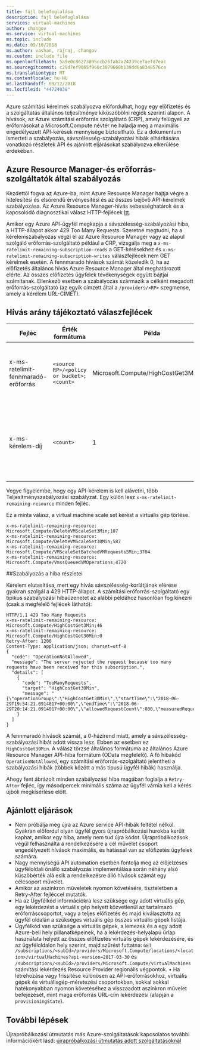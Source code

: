 ```yaml
---
title: fájl belefoglalása
description: fájl belefoglalása
services: virtual-machines
author: changov
ms.service: virtual-machines
ms.topic: include
ms.date: 09/10/2018
ms.author: vashan, rajraj, changov
ms.custom: include file
ms.openlocfilehash: 5a9e0c86273895ccb26fab2a24239ce7aefd7eac
ms.sourcegitcommit: c29d7ef9065f960c3079660b139dd6a8348576ce
ms.translationtype: MT
ms.contentlocale: hu-HU
ms.lasthandoff: 09/12/2018
ms.locfileid: "44724038"
---
```

Azure számítási kérelmek szabályozva előfordulhat, hogy egy előfizetés és a szolgáltatás általános teljesítménye kiküszöbölni régiók szerinti alapon. A hívások, az Azure számítási erőforrás szolgáltató (CRP), amely felügyeli az erőforrásokat a Microsoft.Compute névtér ne haladja meg a maximális engedélyezett API-kérések mennyisége biztosítható. Ez a dokumentum ismerteti a szabályozás, sávszélesség-szabályozási hibák elhárítására vonatkozó részletek API és ajánlott eljárásokat szabályozva elkerülése érdekében.  

## <a name="throttling-by-azure-resource-manager-vs-resource-providers"></a>Azure Resource Manager-és erőforrás-szolgáltatók által szabályozás  

Kezdettől fogva az Azure-ba, mint Azure Resource Manager hajtja végre a hitelesítési és elsőrendű érvényesítési és az összes bejövő API-kérelmek szabályozása. Az Azure Resource Manager-hívás sebességhatárok és a kapcsolódó diagnosztikai válasz HTTP-fejlécek [Itt](https://docs.microsoft.com/en-us/azure/azure-resource-manager/resource-manager-request-limits).
 
Amikor egy Azure API-ügyfél megkapja a sávszélesség-szabályozási hiba, a HTTP-állapot akkor 429 Too Many Requests. Szeretné megtudni, ha a kérelemszabályozás végzi el az Azure Resource Manager vagy az alapul szolgáló erőforrás-szolgáltató például a CRP, vizsgálja meg a `x-ms-ratelimit-remaining-subscription-reads` a GET-kérésekhez és `x-ms-ratelimit-remaining-subscription-writes` válaszfejlécek nem GET kérelmek esetén. A fennmaradó hívások számát közeledik 0, ha az előfizetés általános hívás Azure Resource Manager által meghatározott elérte. Az összes előfizetés ügyfelek tevékenységek együtt bájtjai számítanak. Ellenkező esetben a szabályozás származik a célként megadott erőforrás-szolgáltató (az egyik címzett által a `/providers/<RP>` szegmense, amely a kérelem URL-CÍMÉT). 

## <a name="call-rate-informational-response-headers"></a>Hívás arány tájékoztató válaszfejlécek 

| Fejléc                            | Érték formátuma                           | Példa                               | Leírás                                                                                                                                                                                               |
|-----------------------------------|----------------------------------------|---------------------------------------|-----------------------------------------------------------------------------------------------------------------------------------------------------------------------------------------------------------|
| x-ms-ratelimit-fennmaradó-erőforrás |```<source RP>/<policy or bucket>;<count>```| Microsoft.Compute/HighCostGet3Min;159 | A Teljesítményszabályozási szabályzat, amely többek között a kérelem a cél erőforráscsoport gyűjtőben vagy a művelet az API-hívások számát van hátra                                                                   |
| x-ms-kérelem-díj               | ```<count>   ```                             | 1                                     | A hívások száma counts "felszámított" a HTTP-kérelem a megfelelő csoportházirend-korlát felé. Ez leggyakrabban az 1. Kérések, például a méretezése egy virtuálisgép-méretezési csoportot, több counts díjat. |


Vegye figyelembe, hogy egy API-kérelem is kell alávetni, több Teljesítményszabályozási szabályzat. Egy külön lesz `x-ms-ratelimit-remaining-resource` minden fejléc. 

Ez a minta válasz, a virtual machine scale set kérést a virtuális gép törlése.

```
x-ms-ratelimit-remaining-resource: Microsoft.Compute/DeleteVMScaleSet3Min;107 
x-ms-ratelimit-remaining-resource: Microsoft.Compute/DeleteVMScaleSet30Min;587 
x-ms-ratelimit-remaining-resource: Microsoft.Compute/VMScaleSetBatchedVMRequests5Min;3704 
x-ms-ratelimit-remaining-resource: Microsoft.Compute/VmssQueuedVMOperations;4720 
```

##<a name="throttling-error-details"></a>Szabályozás a hiba részletei

Kérelem elutasítása, mert egy hívás sávszélesség-korlátjának elérése gyakran szolgál a 429 HTTP-állapot. A számítási erőforrás-szolgáltató egy tipikus szabályozási hibaüzenetet az alábbi példához hasonlóan fog kinézni (csak a megfelelő fejlécek látható):

```
HTTP/1.1 429 Too Many Requests
x-ms-ratelimit-remaining-resource: Microsoft.Compute/HighCostGet3Min;46
x-ms-ratelimit-remaining-resource: Microsoft.Compute/HighCostGet30Min;0
Retry-After: 1200
Content-Type: application/json; charset=utf-8
{
  "code": "OperationNotAllowed",
  "message": "The server rejected the request because too many requests have been received for this subscription.",
  "details": [
    {
      "code": "TooManyRequests",
      "target": "HighCostGet30Min",
      "message": "{\"operationGroup\":\"HighCostGet30Min\",\"startTime\":\"2018-06-29T19:54:21.0914017+00:00\",\"endTime\":\"2018-06-29T20:14:21.0914017+00:00\",\"allowedRequestCount\":800,\"measuredRequestCount\":1238}"
    }
  ]
}

```

A fennmaradó hívások számát, a 0-házirend miatt, amely a sávszélesség-szabályozási hibát adott vissza lesz. Ebben az esetben ez `HighCostGet30Min`. A válasz törzse általános formátuma az általános Azure Resource Manager API-hiba formátum (OData megfelelő). A fő hibakód `OperationNotAllowed`, egy számítási erőforrás-szolgáltató jelentheti a szabályozási hibák (többek között a más típusú ügyfél hibák) használja. 

Ahogy fent ábrázolt minden szabályozási hiba magában foglalja a `Retry-After` fejléc, így másodpercek minimális száma az ügyfél várnia kell a kérés újbóli megkísérlése előtt. 

## <a name="best-practices"></a>Ajánlott eljárások 

- Nem próbálja meg újra az Azure service API-hibák feltétel nélkül. Gyakran előfordul olyan ügyfél gyors újrapróbálkozási hurokba került kaphat, amikor egy hiba, amely nem tud újra kódot. Újrapróbálkozások végül felhasználta a rendelkezésére a cél művelet csoport engedélyezett hívások maximális, és hatással van az előfizetés ügyfelek számára. 
- Nagy mennyiségű API automation esetben fontolja meg az előjelzéses ügyféloldali önálló szabályozás implementálása során néhány alsó küszöbérték alá esik a rendelkezésre álló hívások számát egy célcsoport művelet. 
- Amikor az aszinkron műveletek nyomon követésére, tiszteletben a Retry-After fejléccel mutatók. 
- Ha az Ügyfélkód információkra lesz szüksége egy adott virtuális gép, egy lekérdezést a virtuális gép helyett közvetlenül az tartalmazó erőforráscsoportot, vagy a teljes előfizetés és majd kiválasztotta az ügyfél oldalán a szükséges virtuális gép összes virtuális gépek listája. 
- Ügyfélkód van szüksége a virtuális gépek, a lemezek és a egy adott Azure-beli hely pillanatképeinek, ha a lekérdezés-helyalapú űrlap használata helyett az összes előfizetés virtuális gépek lekérdezésére, és az ügyféloldalon hely szerint, majd szűrést futtatna: `GET /subscriptions/<subId>/providers/Microsoft.Compute/locations/<location>/virtualMachines?api-version=2017-03-30` és `/subscriptions/<subId>/providers/Microsoft.Compute/virtualMachines` számítási lekérdezés Resource Provider regionális végpontok. • Ha létrehozása vagy frissítése különösen az API-erőforrásokhoz, virtuális gépek és virtuálisgép-méretezési csoportokban, sokkal sokkal hatékonyabban nyomon követéséhez a visszaadott aszinkron művelet befejezését, mint maga erőforrás URL-cím lekérdezési (alapján a `provisioningState`).

## <a name="next-steps"></a>További lépések

Újrapróbálkozási útmutatás más Azure-szolgáltatások kapcsolatos további információkért lásd: [újrapróbálkozási útmutatás adott szolgáltatásoknál](https://docs.microsoft.com/en-us/azure/architecture/best-practices/retry-service-specific)